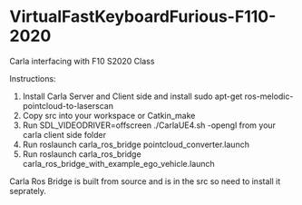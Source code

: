 # VirtualFastKeyboardFurious-F110-2020
Carla interfacing with F10 S2020 Class

Instructions:

1. Install Carla Server and Client side and install sudo apt-get ros-melodic-pointcloud-to-laserscan
2. Copy src into your workspace or Catkin_make 
3. Run SDL_VIDEODRIVER=offscreen ./CarlaUE4.sh -opengl   from your carla client side folder
4. Run roslaunch carla_ros_bridge pointcloud_converter.launch
5. Run roslaunch carla_ros_bridge carla_ros_bridge_with_example_ego_vehicle.launch

Carla Ros Bridge is built from source and is in the src so need to install it seprately.
